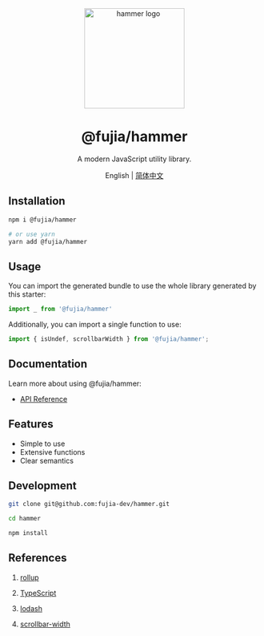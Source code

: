 <div align="center">
  <a href="https://fujia-dev.github.io/hammer/" target="_blank">
    <img alt="hammer logo" width="200" src="https://static-images-1305792369.cos.ap-shanghai.myqcloud.com/hammer.svg"/>
  </a>
</div>

<div align="center">
  <h1>@fujia/hammer</h1>
</div>

<div align="center">

A modern JavaScript utility library.

</div>

<div align="center">

English | [简体中文](./README.zh-CN.md)

</div>


## Installation

```bash
npm i @fujia/hammer

# or use yarn
yarn add @fujia/hammer
```

## Usage

You can import the generated bundle to use the whole library generated by this starter:

```javascript
import _ from '@fujia/hammer'
```

Additionally, you can import a single function to use:

```javascript
import { isUndef, scrollbarWidth } from '@fujia/hammer';
```

## Documentation

Learn more about using @fujia/hammer:

- [API Reference](https://fujia-dev.github.io/hammer/modules.html)

## Features

- Simple to use
- Extensive functions
- Clear semantics

## Development

```bash
git clone git@github.com:fujia-dev/hammer.git

cd hammer

npm install
```


## References

1. [rollup](https://www.rollupjs.com/)

2. [TypeScript](https://www.typescriptlang.org/docs/)

3. [lodash](https://www.npmjs.com/package/lodash)

4. [scrollbar-width](https://github.com/xobotyi/scrollbar-width)
